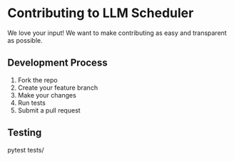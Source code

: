 # Contributing to LLM Scheduler

We love your input! We want to make contributing as easy and transparent as possible.

## Development Process

1. Fork the repo
2. Create your feature branch
3. Make your changes
4. Run tests
5. Submit a pull request

## Testing

pytest tests/ 